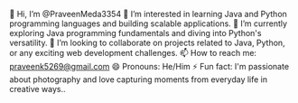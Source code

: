 👋 Hi, I’m @PraveenMeda3354
👀 I’m interested in learning Java and Python programming languages and building scalable applications.
🌱 I’m currently exploring Java programming fundamentals and diving into Python's versatility.
💞️ I’m looking to collaborate on projects related to Java, Python, or any exciting web development challenges.
📫 How to reach me: praveenk5269@gmail.com
😄 Pronouns: He/Him
⚡ Fun fact: I'm passionate about photography and love capturing moments from everyday life in creative ways..

<!---
PraveenMeda3354/PraveenMeda3354 is a ✨ special ✨ repository because its `README.md` (this file) appears on your GitHub profile.
You can click the Preview link to take a look at your changes.
--->
